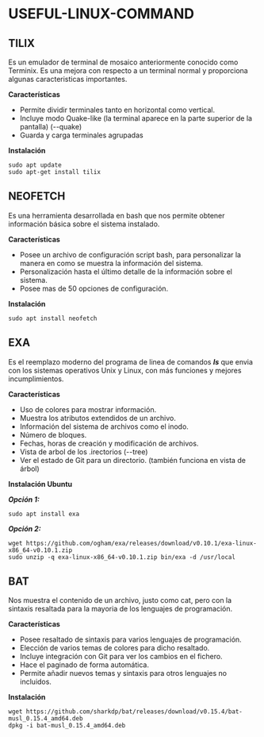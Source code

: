 # USEFUL-LINUX-COMMAND

## **TILIX**
Es un emulador de terminal de mosaico anteriormente conocido como Terminix. Es una mejora con respecto a un terminal normal y proporciona algunas caracteristicas importantes.

**Características**
- Permite dividir terminales tanto en horizontal como vertical.
- Incluye modo Quake-like (la terminal aparece en la parte superior de la pantalla) (--quake)
- Guarda y carga terminales agrupadas

**Instalación**
```
sudo apt update
sudo apt-get install tilix
```

## **NEOFETCH**
Es una herramienta desarrollada en bash que nos permite obtener información básica sobre el sistema instalado.

**Características**
- Posee un archivo de configuración script bash, para personalizar la manera en como se muestra la información del sistema.
- Personalización hasta el último detalle de la información sobre el sistema.
- Posee mas de 50 opciones de configuración.

**Instalación**
```
sudo apt install neofetch
```

## **EXA**
Es el reemplazo moderno del programa de linea de comandos ***ls*** que envia con los sistemas operativos Unix y Linux, con más funciones y mejores incumplimientos.

**Características**
- Uso de colores para mostrar información.
- Muestra los atributos extendidos de un archivo.
- Información del sistema de archivos como el inodo.
- Número de bloques.
- Fechas, horas de creación y modificación de archivos.
- Vista de arbol de los .irectorios (--tree)
 - Ver el estado de Git para un directorio. (también funciona en vista de árbol)

**Instalación Ubuntu**

***Opción 1:***
```
sudo apt install exa
```
***Opción 2:***
```
wget https://github.com/ogham/exa/releases/download/v0.10.1/exa-linux-x86_64-v0.10.1.zip
sudo unzip -q exa-linux-x86_64-v0.10.1.zip bin/exa -d /usr/local
```

## **BAT**
Nos muestra el contenido de un archivo, justo como cat, pero con la sintaxis resaltada para la mayoria de los lenguajes de programación.

**Características**
- Posee resaltado de sintaxis para varios lenguajes de programación.
- Elección de varios temas de colores para dicho resaltado.
- Incluye integración con Git para ver los cambios en el fichero.
- Hace el paginado de forma automática.
- Permite añadir nuevos temas y sintaxis para otros lenguajes no incluidos.

**Instalación**
```
wget https://github.com/sharkdp/bat/releases/download/v0.15.4/bat-musl_0.15.4_amd64.deb
dpkg -i bat-musl_0.15.4_amd64.deb
```
